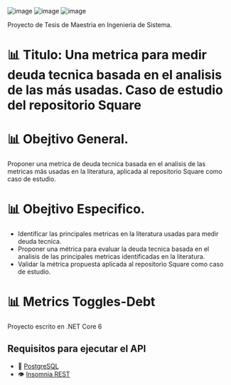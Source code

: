 ![image](https://github.com/DidierDiaz/Metrics-Toggles-Debt/assets/22352012/2067df36-8bd8-4820-a9e9-bd2ebca4c99d) ![image](https://github.com/DidierDiaz/Metrics-Toggles-Debt/assets/22352012/2067df36-8bd8-4820-a9e9-bd2ebca4c99d) ![image](https://github.com/DidierDiaz/Metrics-Toggles-Debt/assets/22352012/2067df36-8bd8-4820-a9e9-bd2ebca4c99d) 


Proyecto de Tesis de Maestria en Ingenieria de Sistema. 
# 📊 Titulo: Una metrica para medir deuda tecnica basada en el analisis de las más usadas. Caso de estudio del repositorio Square

# 📊 Obejtivo General. 
Proponer una metrica de deuda tecnica basada en el analisis de las metricas más usadas en la literatura, aplicada al repositorio Square como caso de estudio.

# 📊 Obejtivo Especifico. 
- Identificar las principales metricas en la literatura usadas para medir deuda tecnica.
- Proponer una métrica para evaluar la deuda tecnica basada en el analisis de las principales metricas identificadas en la literatura.
- Validar la métrica propuesta aplicada al repositorio Square como caso de estudio.


# 📊 Metrics Toggles-Debt
Proyecto escrito en .NET Core 6


## Requisitos para ejecutar el API
 - 🐘 [PostgreSQL](https://www.postgresql.org/download/)
 - 👁️ [Insomnia REST](https://insomnia.rest/download)


